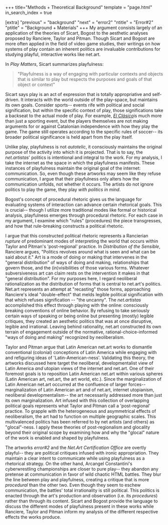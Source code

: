 +++
title="Methods + Theoretical Background"
template = "page.html"
in_search_index = true

[extra]
"previous" = "background"
"next" = "error2"
"ntitle" = "Error#2"
"ptitle" = "Background + Materials"
+++
My argument consists largely of an application of the theories of Sicart, Bogost to the aesthetic analyses proposed by Ranciere, Taylor and Pitman. Though Sicart and Bogost are more often applied in the field of video game studies, their writings on how systems of play contain an inherent politics are invaluable contributions for studying playful, interactive works like net.art.

In *Play Matters*, Sicart summarizes playfulness:

> "Playfulness is a way of engaging with particular contexts and objects that is similar to play but respects the purposes and goals of that object or context"

Sicart says play is an act of expression that is totally appropriative and self-driven. It interacts with the world outside of the play-space, but maintains its own goals. Consider sports-- events rife with political and social signification, but within the specific context of play, those significations take a backseat to the actual mode of play. For example, [*El Clásico*](https://en.wikipedia.org/wiki/El_Cl%C3%A1sico)is much more than just a sporting event, but the players themselves are not making arguments for or against Catalonian independence with how they play the game. The game still operates according to the specific rules of soccer-- its broader political significance is held apart from the play itself.

Unlike play, playfulness is not *autotelic*, it consciously maintains the original purpose of the activity into which it is projected. That is to say, the *net.artistas*' politics is intentional and integral to the work. For my analysis, I take the internet as the space in which the playfulness manifests. These instances of playfulness maintain the original goal of the internet: communication. So, even though these artworks may seem like they refuse communication, I argue that their playfulness only alters how the communication unfolds, not whether it occurs. The artists do not ignore politics to play the game, they play *with politics in mind*.

Bogost's concept of procedural rhetoric gives us the language for evaluating systems of interaction can advance certain rhetorical goals. This is crucial-- though I utilize more traditional modes like formal or historical analysis, playfulness emerges through procedural rhetoric. For each case in my argument, I examine which "rules" (procedures) the piece transgresses, and how that rule-breaking constructs a political rhetoric.

I argue that this constructed political rhetoric represents a Rancierian *rupture* of predominant modes of interpreting the world that occurs within Taylor and Pitman's 'post-regional' practice. In *Distribution of the Sensible*, Ranciere argues, "Politics revolves around what is seen and what can be said about it." Art is a mode of doing or making that intervenes in the "general distribution" of ways of doing and making, relationships that govern those, and the (in)visibilities of those various forms. Whatever subversiveness art can claim rests on the intervention it makes in that "general distribution". For my purposes here, I regard neoliberal rationalization as the distribution of forms that is central to net.art's politics. Net.art represents an attempt at "recasting" those forms, approaching Ranciere's ideal "double-effect" that melds legible political signification with that which refuses signification -- "the uncanny". The *net.artistas* accomplished this effect through playing with the online: consciously breaking conventions of online behavior. By refusing to take seriously certain ways of speaking or being online but presenting (mostly) legible critiques, they created an aesthetic politics that was at once disruptive, legible and irrational. Leaving behind rationality, net.art constructed its own terrain of engagement outside of the normative, rational-choice-informed "ways of doing and making" recognized by neoliberalism.

Taylor and Pitman argue that Latin American net.art works to dismantle conventional (colonial) conceptions of Latin America while engaging with and refiguring ideas of 'Latin-American-ness'. Validating this theory, the artworks discussed here target the neoliberal, developmentalist view of Latin America *and* utopian views of the internet and net.art. One of their foremost goals is to reposition Latin American net.art within various spheres (Latin American art, net.art, the art world, etc.). Since the marginalization of Latin American net.art occurred at the confluence of larger forces-- marginalization of Latin American art and of net.art, internet utopianism, neoliberal developmentalism-- the art necessarily addressed more than just its own marginalization. Art infused with this collection of overlapping political goals represents what Taylor and Pitman call a 'post-regional' practice. To grapple with the heterogeneous and asymmetrical effects of neoliberalism, the art had to function on multiple geographic scales. This multivalenced politics has been referred to by net artists (and others) as "glocal"-ness. I apply these theories of post-regionalism and glocality beyond their original scope by examining how and why the "glocal" nature of the work is enabled and shaped by playfulness.

The artworks *error#2* and the *Net.Art Certification Office* are overtly playful-- they are political critiques infused with ironic appropriation. They maintain a clear intent to communicate while using playfulness as a rhetorical strategy. On the other hand, Arcangel Constantini's cyberwrestling championships are closer to pure play-- they abandon any pretense at communication in favor of wild chaotic HTML battles. They blur the line between play and playfulness, creating a critique that is more *procedural* than the other two. Even though they seem to eschew communication, the battles' total irrationality is still political. This politics is enacted through the art's production and observation (i.e. its *procedures*) rather than through its content. Sicart and Bogost provide the language to discuss the different modes of playfulness present in these works while Ranciere, Taylor and Pitman inform my analysis of the different respective effects the works produce.